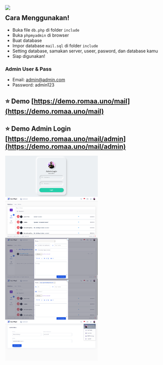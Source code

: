 
<img src="http://icbt.lk/skillsnthrills/wp-content/uploads/2020/11/263771650022212.png" align="left" width=300px>

## Cara Menggunakan!

- Buka file `db.php` di folder `include`
- Buka `phpmyadmin` di browser
- Buat database
- Impor database `mail.sql` di folder `include`
- Setting database, samakan server, useer, pasword, dan database kamu
- Siap digunakan!

### Admin User & Pass

 - Email: admin@admin.com
 - Password: admin123

## ⭐️ Demo [https://demo.romaa.uno/mail](https://demo.romaa.uno/mail)
## ⭐️ Demo Admin Login [https://demo.romaa.uno/mail/admin](https://demo.romaa.uno/mail/admin)
<img src="https://raw.githubusercontent.com/romaaji/mailbox/master/Screenshot_2021-03-26%20Screenshot.png" align="left" width=300px>
<img src="https://raw.githubusercontent.com/romaaji/mailbox/master/Screenshot_2021-03-26%20AJ-Email%20Application.png" align="left" width=300px>
<img src="https://raw.githubusercontent.com/romaaji/mailbox/master/Screenshot_2021-03-26%20AJ-Email%20Application(4).png" align="left" width=300px>
<img src="https://raw.githubusercontent.com/romaaji/mailbox/master/Screenshot_2021-03-26%20AJ-Email%20Application(3).png" align="left" width=300px>
<img src="https://raw.githubusercontent.com/romaaji/mailbox/master/Screenshot_2021-03-26%20AJ-Email%20Application(2).png" align="left" width=300px>
